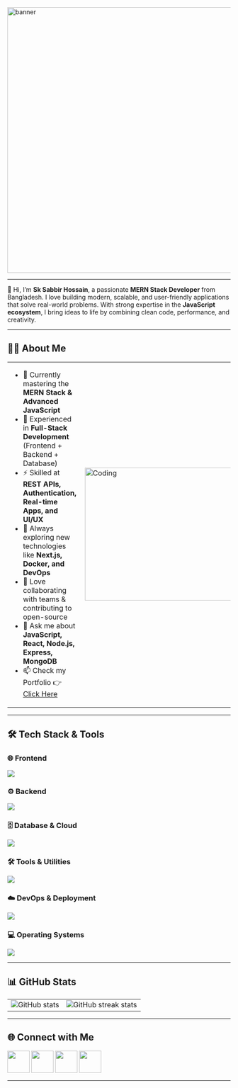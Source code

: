 <img width="2000" height="600" alt="banner" src="https://github.com/user-attachments/assets/b39b4371-e048-4b2d-b502-3ffad05bc60d" />

---

👋 Hi, I’m **Sk Sabbir Hossain**, a passionate **MERN Stack Developer** from Bangladesh. I love building modern, scalable, and user-friendly applications that solve real-world problems. With strong expertise in the **JavaScript ecosystem**, I bring ideas to life by combining clean code, performance, and creativity.

---

## 👨‍💻 About Me

<table>
<tr>
<td>

- 🌱 Currently mastering the **MERN Stack & Advanced JavaScript**  
- 🔨 Experienced in **Full-Stack Development** (Frontend + Backend + Database)  
- ⚡ Skilled at **REST APIs, Authentication, Real-time Apps, and UI/UX**  
- 🚀 Always exploring new technologies like **Next.js, Docker, and DevOps**  
- 🤝 Love collaborating with teams & contributing to open-source  
- 💬 Ask me about **JavaScript, React, Node.js, Express, MongoDB**  
- 📫 Check my Portfolio 👉 <a href="https://sk-sabbir-hossain-portfolio.vercel.app" target="_blank">Click Here</a>

</td>
<td>
  <img align="right" alt="Coding" width="400" height="300" src="https://cdn.dribbble.com/users/1162077/screenshots/3848914/programmer.gif"/>
</td>
</tr>
</table>

---

## 🛠️ Tech Stack & Tools

### 🌐 Frontend

<p>
  <img src="https://skillicons.dev/icons?i=html,css,bootstrap,tailwind,sass,javascript,react,redux,nextjs" />
</p>

### ⚙️ Backend

<p>
  <img src="https://skillicons.dev/icons?i=nodejs,express,npm,yarn" />
</p>

### 🗄️ Database & Cloud

<p>
  <img src="https://skillicons.dev/icons?i=mongodb,firebase" />
</p>

### 🛠️ Tools & Utilities

<p>
  <img src="https://skillicons.dev/icons?i=git,github,postman,vscode,figma" />
</p>

### ☁️ DevOps & Deployment

<p>
  <img src="https://skillicons.dev/icons?i=docker,nginx,vercel,netlify" />
</p>

### 💻 Operating Systems

<p>
  <img src="https://skillicons.dev/icons?i=linux,ubuntu,windows" />
</p>

---

## 📊 GitHub Stats

<table>
  <tr>
    <td>
      <img src="https://github-readme-stats.vercel.app/api?username=sksabbirhossain&show_icons=true&theme=radical" alt="GitHub stats">
    </td>
    <td>
      <img src="https://streak-stats.demolab.com/?user=sksabbirhossain&theme=radical" alt="GitHub streak stats">
    </td>
  </tr>
</table>

---

## 🌐 Connect with Me

<p align="left">
  <a href="https://www.linkedin.com/in/sk-sabbir-hossain" target="_blank"><img src="https://skillicons.dev/icons?i=linkedin" height="50" width="50" /></a>
  <a href="https://twitter.com/sksabbir393" target="_blank"><img src="https://skillicons.dev/icons?i=twitter" height="50" width="50" /></a>
  <a href="https://facebook.com/sksabbirhossain4" target="_blank"><img src="https://raw.githubusercontent.com/rahuldkjain/github-profile-readme-generator/master/src/images/icons/Social/facebook.svg" height="50" width="50" /></a>
  <a href="https://instagram.com/sk.sabbir.hossain" target="_blank"><img src="https://skillicons.dev/icons?i=instagram" height="50" width="50"/></a>
</p>

---

